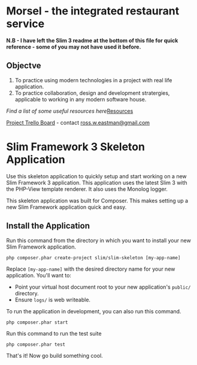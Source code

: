 # Morsel - the integrated restaurant service

**N.B - I have left the Slim 3 readme at the bottom of this file for quick reference - some of you may not have used it before.**

## Objectve

1. To practice using modern technologies in a project with real life application.
2. To practice collaboration, design and development stratergies, applicable to working in any modern software house.

*Find a list of some useful resources here*[Resources](RESOURCES.md) 

[Project Trello Board](https://trello.com/b/JXsVb3el) - contact ross.w.eastman@gmail.com


# Slim Framework 3 Skeleton Application

Use this skeleton application to quickly setup and start working on a new Slim Framework 3 application. This application uses the latest Slim 3 with the PHP-View template renderer. It also uses the Monolog logger.

This skeleton application was built for Composer. This makes setting up a new Slim Framework application quick and easy.

## Install the Application

Run this command from the directory in which you want to install your new Slim Framework application.

    php composer.phar create-project slim/slim-skeleton [my-app-name]

Replace `[my-app-name]` with the desired directory name for your new application. You'll want to:

* Point your virtual host document root to your new application's `public/` directory.
* Ensure `logs/` is web writeable.

To run the application in development, you can also run this command. 

	php composer.phar start

Run this command to run the test suite

	php composer.phar test

That's it! Now go build something cool.
